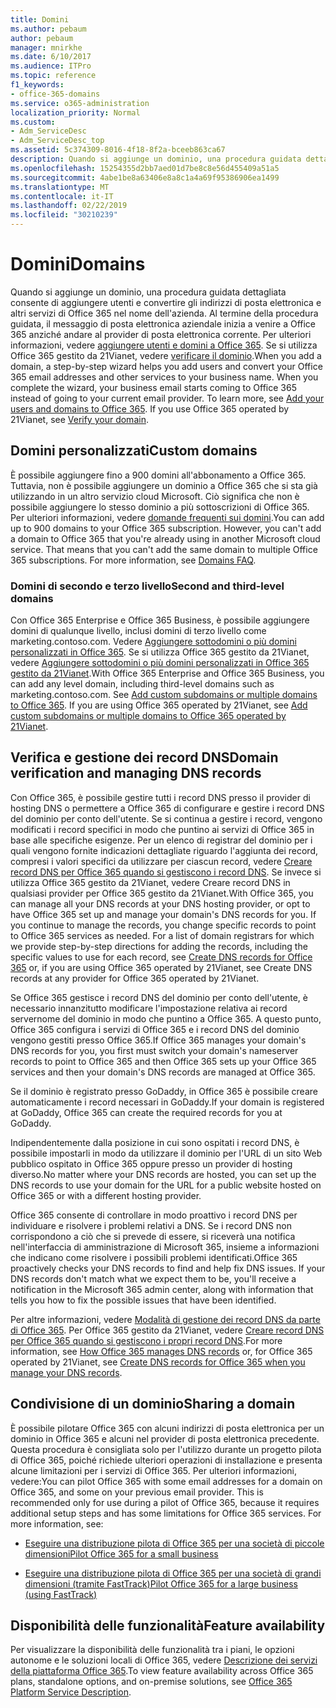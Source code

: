 ```yaml
---
title: Domini
ms.author: pebaum
author: pebaum
manager: mnirkhe
ms.date: 6/10/2017
ms.audience: ITPro
ms.topic: reference
f1_keywords:
- office-365-domains
ms.service: o365-administration
localization_priority: Normal
ms.custom:
- Adm_ServiceDesc
- Adm_ServiceDesc_top
ms.assetid: 5c374309-8016-4f18-8f2a-bceeb863ca67
description: Quando si aggiunge un dominio, una procedura guidata dettagliata consente di aggiungere utenti e convertire gli indirizzi di posta elettronica e altri servizi di Office 365 nel nome dell'azienda. Al termine della procedura guidata, il messaggio di posta elettronica aziendale inizia a venire a Office 365 anziché andare al provider di posta elettronica corrente. Per ulteriori informazioni, vedere Aggiungere utenti e domini a Office 365. Se si utilizza Office 365 gestito da 21Vianet, vedere Verificare il dominio.
ms.openlocfilehash: 15254355d2bb7aed01d7be8c8e56d455409a51a5
ms.sourcegitcommit: 4abe1be8a63406e8a8c1a4a69f95386906ea1499
ms.translationtype: MT
ms.contentlocale: it-IT
ms.lasthandoff: 02/22/2019
ms.locfileid: "30210239"
---
```

# <a name="domains"></a><span data-ttu-id="ebb74-106">Domini</span><span class="sxs-lookup"><span data-stu-id="ebb74-106">Domains</span></span>

<span data-ttu-id="ebb74-p102">Quando si aggiunge un dominio, una procedura guidata dettagliata consente di aggiungere utenti e convertire gli indirizzi di posta elettronica e altri servizi di Office 365 nel nome dell'azienda. Al termine della procedura guidata, il messaggio di posta elettronica aziendale inizia a venire a Office 365 anziché andare al provider di posta elettronica corrente. Per ulteriori informazioni, vedere [aggiungere utenti e domini a Office 365](https://support.office.com/article/6383f56d-3d09-4dcb-9b41-b5f5a5efd611). Se si utilizza Office 365 gestito da 21Vianet, vedere [verificare il dominio](http://go.microsoft.com/fwlink/?LinkID=733344&amp;clcid=0x409).</span><span class="sxs-lookup"><span data-stu-id="ebb74-p102">When you add a domain, a step-by-step wizard helps you add users and convert your Office 365 email addresses and other services to your business name. When you complete the wizard, your business email starts coming to Office 365 instead of going to your current email provider. To learn more, see [Add your users and domains to Office 365](https://support.office.com/article/6383f56d-3d09-4dcb-9b41-b5f5a5efd611). If you use Office 365 operated by 21Vianet, see [Verify your domain](http://go.microsoft.com/fwlink/?LinkID=733344&amp;clcid=0x409).</span></span>
  
## <a name="custom-domains"></a><span data-ttu-id="ebb74-111">Domini personalizzati</span><span class="sxs-lookup"><span data-stu-id="ebb74-111">Custom domains</span></span>
<span data-ttu-id="ebb74-112"><a name="BKMK_CustomDomains"> </a></span><span class="sxs-lookup"><span data-stu-id="ebb74-112"></span></span>

<span data-ttu-id="ebb74-p103">È possibile aggiungere fino a 900 domini all'abbonamento a Office 365. Tuttavia, non è possibile aggiungere un dominio a Office 365 che si sta già utilizzando in un altro servizio cloud Microsoft. Ciò significa che non è possibile aggiungere lo stesso dominio a più sottoscrizioni di Office 365. Per ulteriori informazioni, vedere [domande frequenti sui domini](https://support.office.com/en-us/article/Domains-FAQ-1272bad0-4bd4-4796-8005-67d6fb3afc5a).</span><span class="sxs-lookup"><span data-stu-id="ebb74-p103">You can add up to 900 domains to your Office 365 subscription. However, you can't add a domain to Office 365 that you're already using in another Microsoft cloud service. That means that you can't add the same domain to multiple Office 365 subscriptions. For more information, see [Domains FAQ](https://support.office.com/en-us/article/Domains-FAQ-1272bad0-4bd4-4796-8005-67d6fb3afc5a).</span></span>
  
### <a name="second-and-third-level-domains"></a><span data-ttu-id="ebb74-117">Domini di secondo e terzo livello</span><span class="sxs-lookup"><span data-stu-id="ebb74-117">Second and third-level domains</span></span>
<span data-ttu-id="ebb74-118"><a name="BKMK_SecondAndThirdLevelDomains"> </a></span><span class="sxs-lookup"><span data-stu-id="ebb74-118"></span></span>

<span data-ttu-id="ebb74-p104">Con Office 365 Enterprise e Office 365 Business, è possibile aggiungere domini di qualunque livello, inclusi domini di terzo livello come marketing.contoso.com. Vedere [Aggiungere sottodomini o più domini personalizzati in Office 365](http://go.microsoft.com/fwlink/?LinkID=733345&amp;clcid=0x409). Se si utilizza Office 365 gestito da 21Vianet, vedere [Aggiungere sottodomini o più domini personalizzati in Office 365 gestito da 21Vianet](http://go.microsoft.com/fwlink/?LinkID=733346&amp;clcid=0x409).</span><span class="sxs-lookup"><span data-stu-id="ebb74-p104">With Office 365 Enterprise and Office 365 Business, you can add any level domain, including third-level domains such as marketing.contoso.com. See [Add custom subdomains or multiple domains to Office 365](http://go.microsoft.com/fwlink/?LinkID=733345&amp;clcid=0x409). If you are using Office 365 operated by 21Vianet, see [Add custom subdomains or multiple domains to Office 365 operated by 21Vianet](http://go.microsoft.com/fwlink/?LinkID=733346&amp;clcid=0x409).</span></span>
  
## <a name="domain-verification-and-managing-dns-records"></a><span data-ttu-id="ebb74-122">Verifica e gestione dei record DNS</span><span class="sxs-lookup"><span data-stu-id="ebb74-122">Domain verification and managing DNS records</span></span>
<span data-ttu-id="ebb74-123"><a name="BKMK_ManagingDNSRecords"> </a></span><span class="sxs-lookup"><span data-stu-id="ebb74-123"></span></span>

<span data-ttu-id="ebb74-p105">Con Office 365, è possibile gestire tutti i record DNS presso il provider di hosting DNS o permettere a Office 365 di configurare e gestire i record DNS del dominio per conto dell'utente. Se si continua a gestire i record, vengono modificati i record specifici in modo che puntino ai servizi di Office 365 in base alle specifiche esigenze. Per un elenco di registrar del dominio per i quali vengono fornite indicazioni dettagliate riguardo l'aggiunta dei record, compresi i valori specifici da utilizzare per ciascun record, vedere [Creare record DNS per Office 365 quando si gestiscono i record DNS](https://go.microsoft.com/fwlink/p/?LinkID=270173). Se invece si utilizza Office 365 gestito da 21Vianet, vedere Creare record DNS in qualsiasi provider per Office 365 gestito da 21Vianet.</span><span class="sxs-lookup"><span data-stu-id="ebb74-p105">With Office 365, you can manage all your DNS records at your DNS hosting provider, or opt to have Office 365 set up and manage your domain's DNS records for you. If you continue to manage the records, you change specific records to point to Office 365 services as needed. For a list of domain registrars for which we provide step-by-step directions for adding the records, including the specific values to use for each record, see [Create DNS records for Office 365](https://go.microsoft.com/fwlink/p/?LinkID=270173) or, if you are using Office 365 operated by 21Vianet, see Create DNS records at any provider for Office 365 operated by 21Vianet.</span></span> 
  
<span data-ttu-id="ebb74-127">Se Office 365 gestisce i record DNS del dominio per conto dell'utente, è necessario innanzitutto modificare l'impostazione relativa ai record servernome del dominio in modo che puntino a Office 365. A questo punto, Office 365 configura i servizi di Office 365 e i record DNS del dominio vengono gestiti presso Office 365.</span><span class="sxs-lookup"><span data-stu-id="ebb74-127">If Office 365 manages your domain's DNS records for you, you first must switch your domain's nameserver records to point to Office 365 and then Office 365 sets up your Office 365 services and then your domain's DNS records are managed at Office 365.</span></span>
  
<span data-ttu-id="ebb74-128">Se il dominio è registrato presso GoDaddy, in Office 365 è possibile creare automaticamente i record necessari in GoDaddy.</span><span class="sxs-lookup"><span data-stu-id="ebb74-128">If your domain is registered at GoDaddy, Office 365 can create the required records for you at GoDaddy.</span></span> 
  
<span data-ttu-id="ebb74-129">Indipendentemente dalla posizione in cui sono ospitati i record DNS, è possibile impostarli in modo da utilizzare il dominio per l'URL di un sito Web pubblico ospitato in Office 365 oppure presso un provider di hosting diverso.</span><span class="sxs-lookup"><span data-stu-id="ebb74-129">No matter where your DNS records are hosted, you can set up the DNS records to use your domain for the URL for a public website hosted on Office 365 or with a different hosting provider.</span></span> 
  
<span data-ttu-id="ebb74-p106">Office 365 consente di controllare in modo proattivo i record DNS per individuare e risolvere i problemi relativi a DNS. Se i record DNS non corrispondono a ciò che si prevede di essere, si riceverà una notifica nell'interfaccia di amministrazione di Microsoft 365, insieme a informazioni che indicano come risolvere i possibili problemi identificati.</span><span class="sxs-lookup"><span data-stu-id="ebb74-p106">Office 365 proactively checks your DNS records to find and help fix DNS issues. If your DNS records don't match what we expect them to be, you'll receive a notification in the Microsoft 365 admin center, along with information that tells you how to fix the possible issues that have been identified.</span></span>
  
<span data-ttu-id="ebb74-132">Per altre informazioni, vedere [Modalità di gestione dei record DNS da parte di Office 365](https://go.microsoft.com/fwlink/p/?LinkID=270144). Per Office 365 gestito da 21Vianet, vedere [Creare record DNS per Office 365 quando si gestiscono i propri record DNS](http://go.microsoft.com/fwlink/?LinkID=817326&amp;clcid=0x409).</span><span class="sxs-lookup"><span data-stu-id="ebb74-132">For more information, see [How Office 365 manages DNS records](https://go.microsoft.com/fwlink/p/?LinkID=270144) or, for Office 365 operated by 21Vianet, see [Create DNS records for Office 365 when you manage your DNS records](http://go.microsoft.com/fwlink/?LinkID=817326&amp;clcid=0x409).</span></span>
  
## <a name="sharing-a-domain"></a><span data-ttu-id="ebb74-133">Condivisione di un dominio</span><span class="sxs-lookup"><span data-stu-id="ebb74-133">Sharing a domain</span></span>
<span data-ttu-id="ebb74-134"><a name="BKMK_ManagingDNSRecords"> </a></span><span class="sxs-lookup"><span data-stu-id="ebb74-134"></span></span>

<span data-ttu-id="ebb74-p107">È possibile pilotare Office 365 con alcuni indirizzi di posta elettronica per un dominio in Office 365 e alcuni nel provider di posta elettronica precedente. Questa procedura è consigliata solo per l'utilizzo durante un progetto pilota di Office 365, poiché richiede ulteriori operazioni di installazione e presenta alcune limitazioni per i servizi di Office 365. Per ulteriori informazioni, vedere:</span><span class="sxs-lookup"><span data-stu-id="ebb74-p107">You can pilot Office 365 with some email addresses for a domain on Office 365, and some on your previous email provider. This is recommended only for use during a pilot of Office 365, because it requires additional setup steps and has some limitations for Office 365 services. For more information, see:</span></span>
  
- [<span data-ttu-id="ebb74-138">Eseguire una distribuzione pilota di Office 365 per una società di piccole dimensioni</span><span class="sxs-lookup"><span data-stu-id="ebb74-138">Pilot Office 365 for a small business</span></span>](https://support.office.com/article/39cee536-6a03-40cf-b9c1-f301bb6001d7)
    
- [<span data-ttu-id="ebb74-139">Eseguire una distribuzione pilota di Office 365 per una società di grandi dimensioni (tramite FastTrack)</span><span class="sxs-lookup"><span data-stu-id="ebb74-139">Pilot Office 365 for a large business (using FastTrack)</span></span>](https://fasttrack.office.com/onboard)
    
## <a name="feature-availability"></a><span data-ttu-id="ebb74-140">Disponibilità delle funzionalità</span><span class="sxs-lookup"><span data-stu-id="ebb74-140">Feature availability</span></span>
<span data-ttu-id="ebb74-141"><a name="BKMK_ManagingDNSRecords"> </a></span><span class="sxs-lookup"><span data-stu-id="ebb74-141"></span></span>

<span data-ttu-id="ebb74-142">Per visualizzare la disponibilità delle funzionalità tra i piani, le opzioni autonome e le soluzioni locali di Office 365, vedere [Descrizione dei servizi della piattaforma Office 365](https://technet.microsoft.com/en-us/library/office-365-platform-service-description.aspx).</span><span class="sxs-lookup"><span data-stu-id="ebb74-142">To view feature availability across Office 365 plans, standalone options, and on-premise solutions, see [Office 365 Platform Service Description](https://technet.microsoft.com/en-us/library/office-365-platform-service-description.aspx).</span></span>
  

